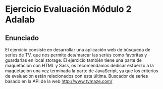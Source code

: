 # Ejercicio Evaluación Módulo 2 Adalab

## Enunciado

El ejercicio consiste en desarrollar una aplicación web de búsqueda de series de TV, que nos permite des/marcar las series como favoritas y guardarlas en local storage.
El ejercicio también tiene una parte de maquetación con HTML y Sass, os recomendamos dedicar esfuerzo a la maquetación una vez terminada la parte de JavaScript, ya que los criterios de evaluación están relacionados con esta última.
Buscador de series basado en la API de la web http://www.tvmaze.com/
